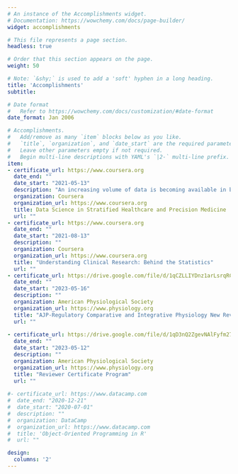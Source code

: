```yaml
---
# An instance of the Accomplishments widget.
# Documentation: https://wowchemy.com/docs/page-builder/
widget: accomplishments

# This file represents a page section.
headless: true

# Order that this section appears on the page.
weight: 50

# Note: `&shy;` is used to add a 'soft' hyphen in a long heading.
title: 'Accomplishments'
subtitle:

# Date format
#   Refer to https://wowchemy.com/docs/customization/#date-format
date_format: Jan 2006

# Accomplishments.
#   Add/remove as many `item` blocks below as you like.
#   `title`, `organization`, and `date_start` are the required parameters.
#   Leave other parameters empty if not required.
#   Begin multi-line descriptions with YAML's `|2-` multi-line prefix.
item:
- certificate_url: https://www.coursera.org
  date_end: ""
  date_start: "2021-05-13"
  description: "An increasing volume of data is becoming available in biomedicine and healthcare, from genomic data, to electronic patient records and data collected by wearable devices. Recent advances in data science are transforming the life sciences, leading to precision medicine and stratified healthcare.  In this course, you will learn about some of the different types of data and computational methods involved in stratified healthcare and precision medicine.  You will have a hands-on experience of working with such data.  And you will learn from leaders in the field about successful case studies.  Topics include: (i) Sequence Processing, (ii) Image Analysis, (iii) Network Modelling, (iv) Probabilistic Modelling, (v) Machine Learning, (vi) Natural Language Processing, (vii) Process Modelling and (viii) Graph Data."
  organization: Coursera
  organization_url: https://www.coursera.org
  title: Data Science in Stratified Healthcare and Precision Medicine
  url: ""
- certificate_url: https://www.coursera.org
  date_end: ""
  date_start: "2021-08-13"
  description: ""
  organization: Coursera
  organization_url: https://www.coursera.org
  title: "Understanding Clinical Research: Behind the Statistics"
  url: ""
- certificate_url: https://drive.google.com/file/d/1qCZLLIYDnz1arLsrqRClie-1kqTnLliy/view?usp=drivesdk
  date_end: ""
  date_start: "2023-05-16"
  description: ""
  organization: American Physiological Society
  organization_url: https://www.physiology.org
  title: "AJP-Regulatory Comparative and Integrative Physiology New Reviewer Training Session"
  url: ""
  
- certificate_url: https://drive.google.com/file/d/1qD3nQ2ZgevNAlFyfm27668JTr2VNh69_/view?usp=drivesdk
  date_end: ""
  date_start: "2023-05-12"
  description: ""
  organization: American Physiological Society
  organization_url: https://www.physiology.org
  title: "Reviewer Certificate Program"
  url: ""
  
#- certificate_url: https://www.datacamp.com
#  date_end: "2020-12-21"
#  date_start: "2020-07-01"
#  description: ""
#  organization: DataCamp
#  organization_url: https://www.datacamp.com
#  title: 'Object-Oriented Programming in R'
#  url: ""

design:
  columns: '2' 
---
```

